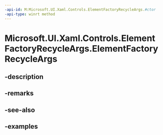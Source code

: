 ```yaml
---
-api-id: M:Microsoft.UI.Xaml.Controls.ElementFactoryRecycleArgs.#ctor
-api-type: winrt method
---
```


<!-- Method syntax.
public ElementFactoryRecycleArgs.ElementFactoryRecycleArgs()
-->

# Microsoft.UI.Xaml.Controls.ElementFactoryRecycleArgs.ElementFactoryRecycleArgs

## -description

## -remarks

## -see-also

## -examples

